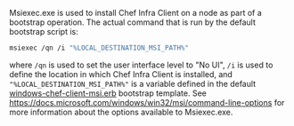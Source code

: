 Msiexec.exe is used to install Chef Infra Client on a node as part of a
bootstrap operation. The actual command that is run by the default
bootstrap script is:

```bash
msiexec /qn /i "%LOCAL_DESTINATION_MSI_PATH%"
```

where `/qn` is used to set the user interface level to "No UI", `/i` is
used to define the location in which Chef Infra Client is installed, and
`"%LOCAL_DESTINATION_MSI_PATH%"` is a variable defined in the default
[windows-chef-client-msi.erb](https://github.com/chef/chef/blob/master/lib/chef/knife/bootstrap/templates/windows-chef-client-msi.erb)
bootstrap template. See
<https://docs.microsoft.com/windows/win32/msi/command-line-options>
for more information about the options available to Msiexec.exe.
